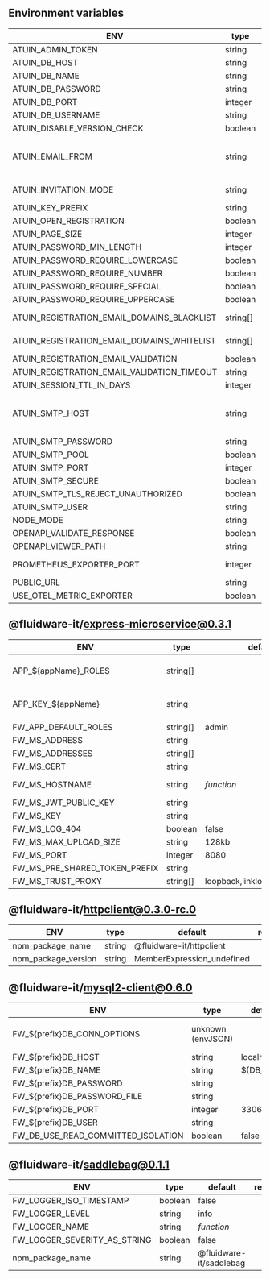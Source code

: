 
## Environment variables

| ENV                                         |     type |               default | required |                                                                                            notes |
| ------------------------------------------- | -------- | --------------------- | -------- | ------------------------------------------------------------------------------------------------ |
| ATUIN_ADMIN_TOKEN                           |   string |                       |          |                                                                                                  |
| ATUIN_DB_HOST                               |   string |             localhost |          |                                                                                                  |
| ATUIN_DB_NAME                               |   string |                 atuin |          |                                                                                                  |
| ATUIN_DB_PASSWORD                           |   string |                 atuin |          |                                                                                                  |
| ATUIN_DB_PORT                               |  integer |                  3306 |          |                                                                                                  |
| ATUIN_DB_USERNAME                           |   string |                 atuin |          |                                                                                                  |
| ATUIN_DISABLE_VERSION_CHECK                 |  boolean |                 false |          |                                                                                                  |
| ATUIN_EMAIL_FROM                            |   string |    natuin@example.com |          | the email address to use as sender. required only if ATUIN_REGISTRATION_EMAIL_VALIDATION is true |
| ATUIN_INVITATION_MODE                       |   string |                 close |          |                                        the invitation mode. one of 'close', 'open', 'admin-only' |
| ATUIN_KEY_PREFIX                            |   string |                natuin |          |                                                                                                  |
| ATUIN_OPEN_REGISTRATION                     |  boolean |                 false |          |                                                                                                  |
| ATUIN_PAGE_SIZE                             |  integer |                  1100 |          |                                                                                                  |
| ATUIN_PASSWORD_MIN_LENGTH                   |  integer |                    16 |          |                                                                 the minimum length of a password |
| ATUIN_PASSWORD_REQUIRE_LOWERCASE            |  boolean |                  true |          |                                                            require at least one lowercase letter |
| ATUIN_PASSWORD_REQUIRE_NUMBER               |  boolean |                  true |          |                                                                      require at least one number |
| ATUIN_PASSWORD_REQUIRE_SPECIAL              |  boolean |                 false |          |                                                           require at least one special character |
| ATUIN_PASSWORD_REQUIRE_UPPERCASE            |  boolean |                 false |          |                                                            require at least one uppercase letter |
| ATUIN_REGISTRATION_EMAIL_DOMAINS_BLACKLIST  | string[] |                       |          |                                   comma separated list of email domains to disallow registration |
| ATUIN_REGISTRATION_EMAIL_DOMAINS_WHITELIST  | string[] |                       |          |                                      comma separated list of email domains to allow registration |
| ATUIN_REGISTRATION_EMAIL_VALIDATION         |  boolean |                 false |          |                                                                                                  |
| ATUIN_REGISTRATION_EMAIL_VALIDATION_TIMEOUT |   string |                    1d |          |                                                                                                  |
| ATUIN_SESSION_TTL_IN_DAYS                   |  integer |                     0 |          |                                                                                                  |
| ATUIN_SMTP_HOST                             |   string |                       |        * |    the hostname of the SMTP server. required only if ATUIN_REGISTRATION_EMAIL_VALIDATION is true |
| ATUIN_SMTP_PASSWORD                         |   string |                       |          |                                                                                                  |
| ATUIN_SMTP_POOL                             |  boolean |                 false |          |                                                                                                  |
| ATUIN_SMTP_PORT                             |  integer |                    25 |          |                                                                                                  |
| ATUIN_SMTP_SECURE                           |  boolean |                 false |          |                                                                                                  |
| ATUIN_SMTP_TLS_REJECT_UNAUTHORIZED          |  boolean |                  true |          |                                                                     do not fail on invalid certs |
| ATUIN_SMTP_USER                             |   string |                       |          |                                                                                                  |
| NODE_MODE                                   |   string |                       |          |                                                        set by the image builder, do not override |
| OPENAPI_VALIDATE_RESPONSE                   |  boolean |                  true |          |                                                                                                  |
| OPENAPI_VIEWER_PATH                         |   string |                 /docs |          |                                                                                                  |
| PROMETHEUS_EXPORTER_PORT                    |  integer |                  8181 |          |                                                  used only if  USE_OTEL_METRIC_EXPORTER is false |
| PUBLIC_URL                                  |   string | http://localhost:8080 |          |                                                                                                  |
| USE_OTEL_METRIC_EXPORTER                    |  boolean |                  true |          |                                                                                                  |

## @fluidware-it/express-microservice@0.3.1

| ENV                           |     type |                        default | required |                        notes |
| ----------------------------- | -------- | ------------------------------ | -------- | ---------------------------- |
| APP_${appName}_ROLES          | string[] |                                |          |   roles to assign to appName |
| APP_KEY_${appName}            |   string |                                |          | pre shared token for appName |
| FW_APP_DEFAULT_ROLES          | string[] |                          admin |          |                              |
| FW_MS_ADDRESS                 |   string |                                |          |                              |
| FW_MS_ADDRESSES               | string[] |                                |          |                              |
| FW_MS_CERT                    |   string |                                |          |                              |
| FW_MS_HOSTNAME                |   string |                     _function_ |          |        default to hostname() |
| FW_MS_JWT_PUBLIC_KEY          |   string |                                |          |                              |
| FW_MS_KEY                     |   string |                                |          |                              |
| FW_MS_LOG_404                 |  boolean |                          false |          |                              |
| FW_MS_MAX_UPLOAD_SIZE         |   string |                          128kb |          |                              |
| FW_MS_PORT                    |  integer |                           8080 |          |                              |
| FW_MS_PRE_SHARED_TOKEN_PREFIX |   string |                                |          |                              |
| FW_MS_TRUST_PROXY             | string[] | loopback,linklocal,uniquelocal |          |                              |

## @fluidware-it/httpclient@0.3.0-rc.0

| ENV                 |   type |                    default | required |    notes |
| ------------------- | ------ | -------------------------- | -------- | -------- |
| npm_package_name    | string |   @fluidware-it/httpclient |          |          |
| npm_package_version | string | MemberExpression_undefined |          |          |

## @fluidware-it/mysql2-client@0.6.0

| ENV                                |              type |    default | required |                                                                                                                notes |
| ---------------------------------- | ----------------- | ---------- | -------- | -------------------------------------------------------------------------------------------------------------------- |
| FW_${prefix}DB_CONN_OPTIONS        | unknown (envJSON) |            |          | JSON string with connection options See https://github.com/mysqljs/mysql#connection-options for all possible options |
| FW_${prefix}DB_HOST                |            string |  localhost |          |                                                                                                                      |
| FW_${prefix}DB_NAME                |            string | ${DB_USER} |          |                                                                                                                      |
| FW_${prefix}DB_PASSWORD            |            string |            |          |                                                                                                                      |
| FW_${prefix}DB_PASSWORD_FILE       |            string |            |          |                                                                                                                      |
| FW_${prefix}DB_PORT                |           integer |       3306 |          |                                                                                                                      |
| FW_${prefix}DB_USER                |            string |            |        * |                                                                                                                      |
| FW_DB_USE_READ_COMMITTED_ISOLATION |           boolean |      false |          |                                                                                                                      |

## @fluidware-it/saddlebag@0.1.1

| ENV                          |    type |                 default | required |    notes |
| ---------------------------- | ------- | ----------------------- | -------- | -------- |
| FW_LOGGER_ISO_TIMESTAMP      | boolean |                   false |          |          |
| FW_LOGGER_LEVEL              |  string |                    info |          |          |
| FW_LOGGER_NAME               |  string |              _function_ |          |          |
| FW_LOGGER_SEVERITY_AS_STRING | boolean |                   false |          |          |
| npm_package_name             |  string | @fluidware-it/saddlebag |          |          |

